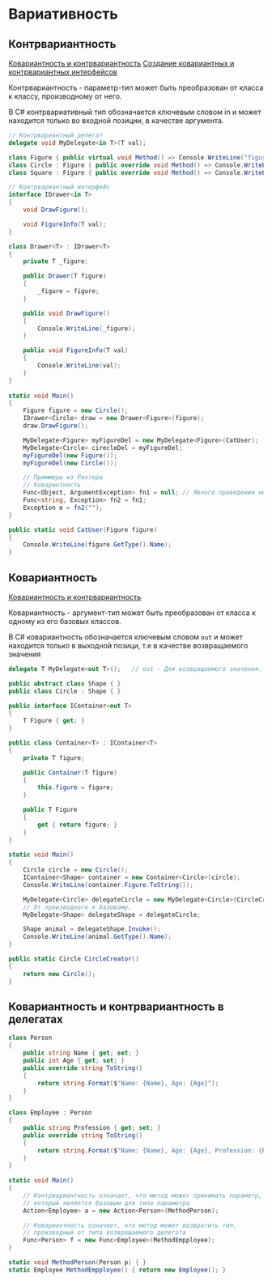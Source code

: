 # Вариативность

## Контрвариантность

[Ковариантность и контрвариантность](https://docs.microsoft.com/ru-Ru/dotnet/standard/generics/covariance-and-contravariance)
[Создание ковариантных и контрвариантных интерфейсов](https://docs.microsoft.com/ru-ru/dotnet/csharp/programming-guide/concepts/covariance-contravariance/creating-variant-generic-interfaces)

Контрвариантность - параметр-тип может быть преобразован от класса к классу, производному от него.

В C# контрвариативный тип обозначается ключевым словом in и может находится только во входной позиции, в качестве аргумента.

```c#
// Контрвариантный делегат
delegate void MyDelegate<in T>(T val);

class Figure { public virtual void Method() => Console.WriteLine("figure"); }
class Circle : Figure { public override void Method() => Console.WriteLine("circle"); }
class Square : Figure { public override void Method() => Console.WriteLine("square"); }

// Контрвариантный интерфейс
interface IDrawer<in T>
{
    void DrawFigure();

    void FigureInfo(T val);
}

class Drawer<T> : IDrawer<T>
{
    private T _figure;

    public Drawer(T figure)
    {
        _figure = figure;
    }

    public void DrawFigure()
    {
        Console.WriteLine(_figure);
    }

    public void FigureInfo(T val)
    {
        Console.WriteLine(val);
    }
}
   
static void Main()
{
    Figure figure = new Circle();
    IDrawer<Circle> draw = new Drawer<Figure>(figure);
    draw.DrawFigure();

    MyDelegate<Figure> myFigureDel = new MyDelegate<Figure>(CatUser);
    MyDelegate<Circle> cirecleDel = myFigureDel;
    myFigureDel(new Figure());
    myFigureDel(new Circle());

    // Приммеры из Рихтера
    // Коваринтность
    Func<Object, ArgumentException> fn1 = null; // Явного приведения не требуется
    Func<string, Exception> fn2 = fn1;
    Exception e = fn2(""); 
}

public static void CatUser(Figure figure)
{
    Console.WriteLine(figure.GetType().Name);
}
```

## Ковариантность

[Ковариантность и контрвариантность](https://docs.microsoft.com/ru-Ru/dotnet/standard/generics/covariance-and-contravariance)

Ковариантность - аргумент-тип может быть преобразован от класса к одному из его базовых классов.

В C# ковариантность обозначается  ключевым словом `out` и может находится только в выходной позици, т.е в качестве возвращаемого значения

```c#
delegate T MyDelegate<out T>();   // out - Для возвращаемого значения.

public abstract class Shape { }
public class Circle : Shape { }

public interface IContainer<out T>
{
    T Figure { get; }
}

public class Container<T> : IContainer<T>
{
    private T figure;

    public Container(T figure)
    {
        this.figure = figure;
    }

    public T Figure
    {
        get { return figure; }
    }
}
    
static void Main()
{
    Circle circle = new Circle();
    IContainer<Shape> container = new Container<Circle>(circle);
    Console.WriteLine(container.Figure.ToString());

    MyDelegate<Circle> delegateCircle = new MyDelegate<Circle>(CircleCreator);
    // От производного к базовому.                      
    MyDelegate<Shape> delegateShape = delegateCircle;    

    Shape animal = delegateShape.Invoke();
    Console.WriteLine(animal.GetType().Name);
}

public static Circle CircleCreator()
{
    return new Circle();
}
```


## Ковариантность и контрвариантность в делегатах

```c#
class Person
{
    public string Name { get; set; }
    public int Age { get; set; }
    public override string ToString()
    {
        return string.Format($"Name: {Name}, Age: {Age}");
    }
}

class Employee : Person
{
    public string Profession { get; set; }
    public override string ToString()
    {
        return string.Format($"Name: {Name}, Age: {Age}, Profession: {Profession}");
    }
}
   
static void Main()
{
    // Контрвариантность означает, что метод может принимать параметр,
    // который является базовым для типа параметра
    Action<Employee> a = new Action<Person>(MethodPerson);

    // Ковариантность означает, что метод может возвратить тип,
    // производный от типа возвращаемого делегата
    Func<Person> f = new Func<Employee>(MethodEmpployee);
}

static void MethodPerson(Person p) { }
static Employee MethodEmpployee() { return new Employee(); }
```